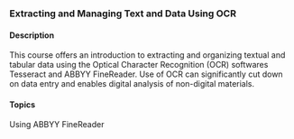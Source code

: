 ### Extracting and Managing Text and Data Using OCR

#### Description
This course offers an introduction to extracting and organizing textual and tabular data using the Optical Character Recognition (OCR) softwares Tesseract and ABBYY FineReader. Use of OCR can significantly cut down on data entry and enables digital analysis of non-digital materials.

#### Topics 
Using ABBYY FineReader
